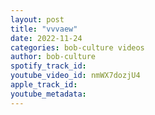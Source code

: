 ```yaml
---
layout: post
title: "vvvaew"
date: 2022-11-24
categories: bob-culture videos
author: bob-culture
spotify_track_id: 
youtube_video_id: nmWX7dozjU4
apple_track_id: 
youtube_metadata: 
---
```

